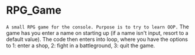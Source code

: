 # RPG_Game
```A small RPG game for the console. Purpose is to try to learn OOP.```
The game has you enter a name on starting up (if a name isn't input, resort to a default value). The code then enters into loop, where you have 
the options to 1: enter a shop, 2: fight in a battleground, 3: quit the game.
